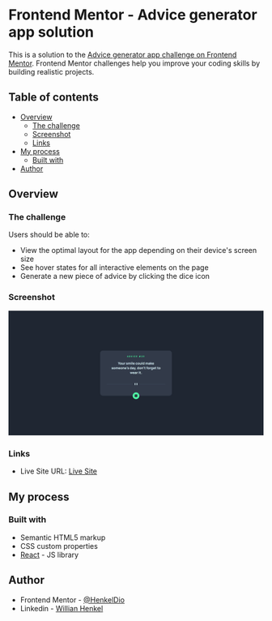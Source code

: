 # Frontend Mentor - Advice generator app solution

This is a solution to the [Advice generator app challenge on Frontend Mentor](https://www.frontendmentor.io/challenges/advice-generator-app-QdUG-13db). Frontend Mentor challenges help you improve your coding skills by building realistic projects.

## Table of contents

- [Overview](#overview)
  - [The challenge](#the-challenge)
  - [Screenshot](#screenshot)
  - [Links](#links)
- [My process](#my-process)
  - [Built with](#built-with)
- [Author](#author)

## Overview

### The challenge

Users should be able to:

- View the optimal layout for the app depending on their device's screen size
- See hover states for all interactive elements on the page
- Generate a new piece of advice by clicking the dice icon

### Screenshot

![](./public/content/design/printscreen.png)

### Links

- Live Site URL: [Live Site](https://advice-generator-hs1nclhp0-henkeldio.vercel.app/)

## My process

### Built with

- Semantic HTML5 markup
- CSS custom properties
- [React](https://reactjs.org/) - JS library

## Author

- Frontend Mentor - [@HenkelDio](https://www.frontendmentor.io/profile/HenkelDio)
- Linkedin - [Willian Henkel](https://www.linkedin.com/in/willian-henkel-b652b3205/)
